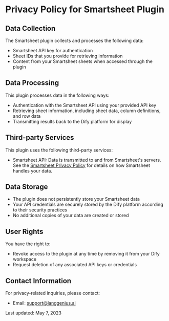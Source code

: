 # Privacy Policy for Smartsheet Plugin

## Data Collection
The Smartsheet plugin collects and processes the following data:
- Smartsheet API key for authentication
- Sheet IDs that you provide for retrieving information
- Content from your Smartsheet sheets when accessed through the plugin

## Data Processing
This plugin processes data in the following ways:
- Authentication with the Smartsheet API using your provided API key
- Retrieving sheet information, including sheet data, column definitions, and row data
- Transmitting results back to the Dify platform for display

## Third-party Services
This plugin uses the following third-party services:
- Smartsheet API: Data is transmitted to and from Smartsheet's servers. See the [Smartsheet Privacy Policy](https://www.smartsheet.com/legal/privacy) for details on how Smartsheet handles your data.

## Data Storage
- The plugin does not persistently store your Smartsheet data
- Your API credentials are securely stored by the Dify platform according to their security practices
- No additional copies of your data are created or stored

## User Rights
You have the right to:
- Revoke access to the plugin at any time by removing it from your Dify workspace
- Request deletion of any associated API keys or credentials

## Contact Information
For privacy-related inquiries, please contact:
- Email: support@langgenius.ai

Last updated: May 7, 2023